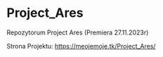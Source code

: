 # Project_Ares
Repozytorum Project Ares (Premiera 27.11.2023r)

Strona Projektu: https://meojemoje.tk/Project_Ares/
